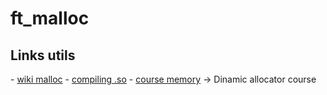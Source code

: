 # ft_malloc

<h2>Links utils</h2>
- <a href="https://sourceware.org/glibc/wiki/MallocInternals">wiki malloc</a>
- <a href="http://www.yolinux.com/TUTORIALS/LibraryArchives-StaticAndDynamic.html">compiling .so</a>
- <a href="https://pwn.college/software-exploitation/">course memory</a> -> Dinamic allocator course
